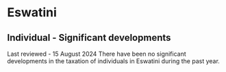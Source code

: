 # Eswatini
## Individual - Significant developments
Last reviewed - 15 August 2024
There have been no significant developments in the taxation of individuals in Eswatini during the past year.
